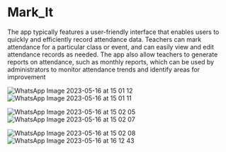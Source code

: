 # Mark_It 
The app typically features a user-friendly interface that enables users to quickly and efficiently record attendance data. Teachers can mark attendance for 
a particular class or event, and can easily view and edit attendance records as needed. The app also allow teachers to generate reports on attendance, such as 
monthly reports, which can be used by administrators to monitor attendance trends and identify areas for improvement

![WhatsApp Image 2023-05-16 at 15 01 12](https://github.com/shaiilesh/Mark_It/assets/84300510/11b12af9-738d-4a9c-9952-9c44086b8b62)    ![WhatsApp Image 2023-05-16 at 15 01 11](https://github.com/shaiilesh/Mark_It/assets/84300510/7d1aafde-82ad-4a3b-a041-1befaa0b86f2)

![WhatsApp Image 2023-05-16 at 15 02 05](https://github.com/shaiilesh/Mark_It/assets/84300510/1e1e1606-76f8-4d2f-9119-495717f2e96e)    ![WhatsApp Image 2023-05-16 at 15 02 07](https://github.com/shaiilesh/Mark_It/assets/84300510/16eb62c7-67d4-4530-8fa5-2b430befeeb4)


![WhatsApp Image 2023-05-16 at 15 02 08](https://github.com/shaiilesh/Mark_It/assets/84300510/ee3a3d49-a5c9-4843-b16d-251ae6923a00)    ![WhatsApp Image 2023-05-16 at 16 12 43](https://github.com/shaiilesh/Mark_It/assets/84300510/09e3d9b4-95cc-42f6-983b-5013c788d619)





 
